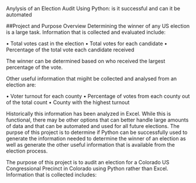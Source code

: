 Anylysis of an Election Audit Using Python:  is it successful and can it be automated

##Project and Purpose Overview
Determining the winner of any US election is a large task.  Information that is collected and evaluated include:

•	Total votes cast in the election
•	Total votes for each candidate
•	Percentage of the total vote each candidate received

The winner can be determined based on who received the largest percentage of the vote.  

Other useful information that migiht be collected and analysed from an election are:

•	Voter turnout for each county
•	Percentage of votes from each county out of the total count
•	County with the highest turnout

Historically this information has been analyzed in Excel.  While this is functional, there may be other options that can better handle large amounts of data and that can be automated and used for all future elections.  The purpse of this project is to determine if Python can be successfully used to generate the information needed to determine the winner of an election as well as generate the other useful information that is available from the election process. 


 





The purpose of this project is to audit an election for a Colorado US Congressional Precinct in Colorado using Python rather than Excel.  Information that is collected includes:
